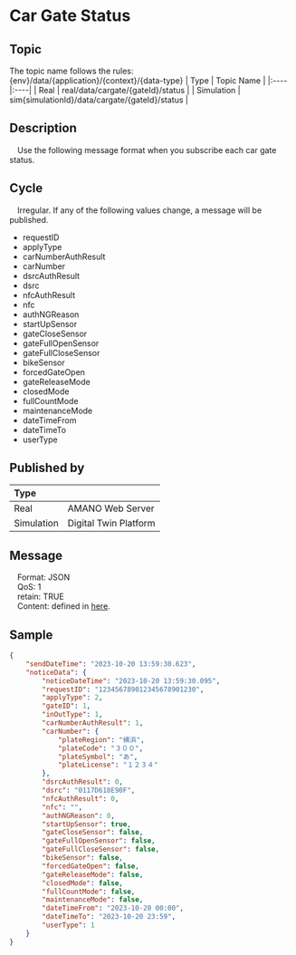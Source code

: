 # Car Gate Status

## Topic  
The topic name follows the rules:<br>
{env}/data/{application}/{context}/{data-type}
| Type | Topic Name |
|:----|:----|
| Real | real/data/cargate/{gateId}/status |
| Simulation | sim{simulationId}/data/cargate/{gateId}/status |


## Description  

&emsp;Use the following message format when you subscribe each car gate status.

## Cycle  

&emsp;Irregular. If any of the following values change, a message will be published.
* requestID
* applyType
* carNumberAuthResult
* carNumber
* dsrcAuthResult
* dsrc
* nfcAuthResult
* nfc
* authNGReason
* startUpSensor
* gateCloseSensor
* gateFullOpenSensor
* gateFullCloseSensor
* bikeSensor
* forcedGateOpen
* gateReleaseMode
* closedMode
* fullCountMode
* maintenanceMode
* dateTimeFrom
* dateTimeTo
* userType


## Published by  

| Type |  |
|:----|:----|
| Real | AMANO Web Server |
| Simulation | Digital Twin Platform |


## Message  

&emsp;Format: JSON  
&emsp;QoS: 1  
&emsp;retain: TRUE  
&emsp;Content: defined in [here](https://docs.google.com/document/d/18CnkV3d81cFSx0zaxoSIxRi0yVAr0jEj/edit).

## Sample  

```json
{
    "sendDateTime": "2023-10-20 13:59:30.623",
    "noticeData": {
        "noticeDateTime": "2023-10-20 13:59:30.095",
        "requestID": "123456789012345678901230",
        "applyType": 2,
        "gateID": 1,
        "inOutType": 1,
        "carNumberAuthResult": 1,
        "carNumber": {
            "plateRegion": "横浜",
            "plateCode": "３００",
            "plateSymbol": "あ",
            "plateLicense": "１２３４"
        },
        "dsrcAuthResult": 0,
        "dsrc": "0117D618E90F",
        "nfcAuthResult": 0,
        "nfc": "",
        "authNGReason": 0,
        "startUpSensor": true,
        "gateCloseSensor": false,
        "gateFullOpenSensor": false,
        "gateFullCloseSensor": false,
        "bikeSensor": false,
        "forcedGateOpen": false,
        "gateReleaseMode": false,
        "closedMode": false,
        "fullCountMode": false,
        "maintenanceMode": false,
        "dateTimeFrom": "2023-10-20 00:00",
        "dateTimeTo": "2023-10-20 23:59",
        "userType": 1
    }
}

```

